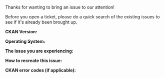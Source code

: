 Thanks for wanting to bring an issue to our attention!

Before you open a ticket, please do a quick search of the existing issues to see if it's already been brought up.

**CKAN Version:** 

**Operating System:** 

**The issue you are experiencing:** 

**How to recreate this issue:** 

**CKAN error codes (if applicable):** 
